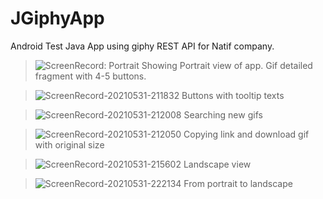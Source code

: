 # JGiphyApp
Android Test Java App using giphy REST API for Natif company.
> ![ScreenRecord: Portrait ](https://user-images.githubusercontent.com/32757860/120233011-77a54900-c25d-11eb-9d2b-afa807bb7897.gif)
> Showing Portrait view of app. Gif detailed fragment with 4-5 buttons.

>![ScreenRecord-20210531-211832](https://user-images.githubusercontent.com/32757860/120233208-eedadd00-c25d-11eb-9e65-98b73706008c.gif)
> Buttons with tooltip texts

>![ScreenRecord-20210531-212008](https://user-images.githubusercontent.com/32757860/120233220-f69a8180-c25d-11eb-8080-f90be732ce39.gif)
>Searching new gifs

>![ScreenRecord-20210531-212050](https://user-images.githubusercontent.com/32757860/120233266-1762d700-c25e-11eb-9bd4-af72a98b8027.gif)
> Copying link and download gif with original size

>![ScreenRecord-20210531-215602](https://user-images.githubusercontent.com/32757860/120233333-3fead100-c25e-11eb-8e1e-3b127c55d13c.gif)
> Landscape view

>![ScreenRecord-20210531-222134](https://user-images.githubusercontent.com/32757860/120233609-e7680380-c25e-11eb-942c-3c448f0d185a.gif)
> From portrait to landscape
